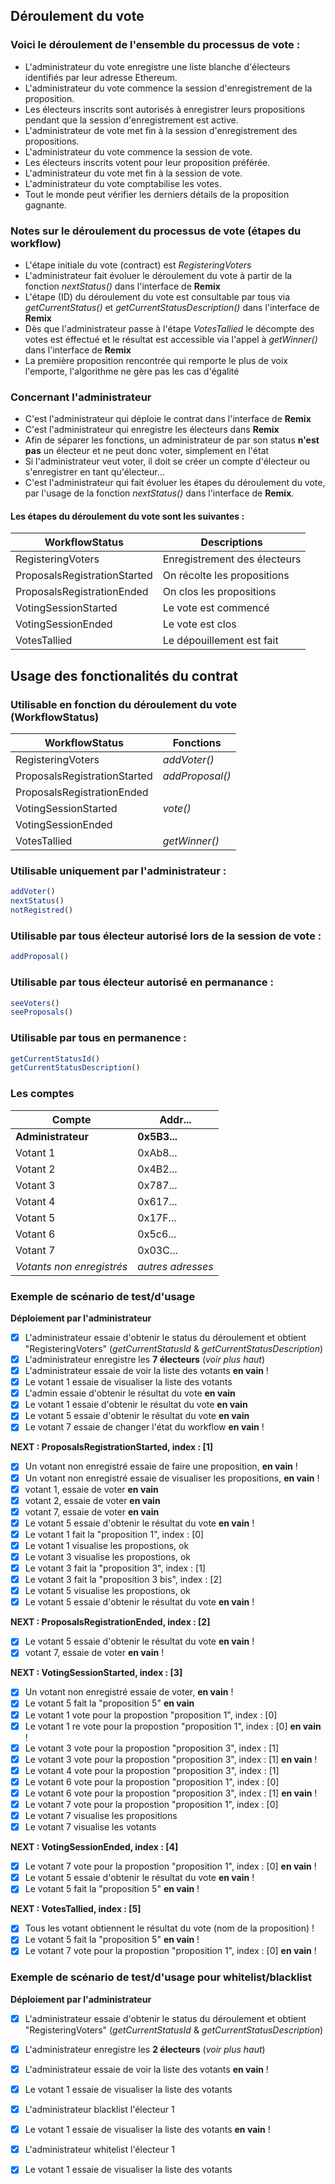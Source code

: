 ## Déroulement du vote

### Voici le déroulement de l'ensemble du processus de vote :

- L'administrateur du vote enregistre une liste blanche d'électeurs identifiés par leur adresse Ethereum.
- L'administrateur du vote commence la session d'enregistrement de la proposition.
- Les électeurs inscrits sont autorisés à enregistrer leurs propositions pendant que la session d'enregistrement est active.
- L'administrateur de vote met fin à la session d'enregistrement des propositions.
- L'administrateur du vote commence la session de vote.
- Les électeurs inscrits votent pour leur proposition préférée.
- L'administrateur du vote met fin à la session de vote.
- L'administrateur du vote comptabilise les votes.
- Tout le monde peut vérifier les derniers détails de la proposition gagnante.

### Notes sur le déroulement du processus de vote (étapes du workflow)
- L'étape initiale du vote (contract) est *RegisteringVoters*
- L'administrateur fait évoluer le déroulement du vote à partir de la fonction *nextStatus()* dans l'interface de **Remix**
- L'étape (ID) du déroulement du vote est consultable par tous via *getCurrentStatus()* et *getCurrentStatusDescription()* dans l'interface de **Remix**
- Dès que l'administrateur passe à l'étape *VotesTallied* le décompte des votes est éffectué et le résultat est accessible via l'appel à *getWinner()* dans l'interface de **Remix**
- La première proposition rencontrée qui remporte le plus de voix l'emporte, l'algorithme ne gère pas les cas d'égalité

### Concernant l'administrateur
- C'est l'administrateur qui déploie le contrat dans l'interface de **Remix**
- C'est l'administrateur qui enregistre les électeurs dans **Remix**
- Afin de séparer les fonctions, un administrateur de par son status **n'est pas** un électeur et ne peut donc voter, simplement en l'état
- Si l'administrateur veut voter, il doit se créer un compte d'électeur ou s'enregistrer en tant qu'électeur...
- C'est l'administrateur qui fait évoluer les étapes du déroulement du vote, par l'usage de la fonction *nextStatus()* dans l'interface de **Remix**.

#### Les étapes du déroulement du vote sont les suivantes :

| WorkflowStatus               | Descriptions                 |
| ---------------------------- | ---------------------------- |
| RegisteringVoters            | Enregistrement des électeurs |
| ProposalsRegistrationStarted | On récolte les propositions  |
| ProposalsRegistrationEnded   | On clos les propositions     |
| VotingSessionStarted         | Le vote est commencé         |
| VotingSessionEnded           | Le vote est clos             |
| VotesTallied                 | Le dépouillement est fait    |

## Usage des fonctionalités du contrat

### Utilisable en fonction du déroulement du vote (WorkflowStatus)

| WorkflowStatus               | Fonctions       |
| ---------------------------- | --------------- |
| RegisteringVoters            | *addVoter()*    |
| ProposalsRegistrationStarted | *addProposal()* |
| ProposalsRegistrationEnded   |                 |
| VotingSessionStarted         | *vote()*        |
| VotingSessionEnded           |                 |
| VotesTallied                 | *getWinner()*   |

### Utilisable uniquement par l'administrateur :

```javascript
addVoter()
nextStatus()
notRegistred()
```

### Utilisable par tous électeur autorisé lors de la session de vote :
```javascript
addProposal()
```

### Utilisable par tous électeur autorisé en permanance :
```javascript
seeVoters()
seeProposals()
```

### Utilisable par tous en permanence :
```javascript
getCurrentStatusId()
getCurrentStatusDescription()
```

### Les comptes

| Compte                    | Addr...           |
| ------------------------- | ----------------- |
| **Administrateur**        | **0x5B3...**      |
| Votant 1                  | 0xAb8...          |
| Votant 2                  | 0x4B2...          |
| Votant 3                  | 0x787...          |
| Votant 4                  | 0x617...          |
| Votant 5                  | 0x17F...          |
| Votant 6                  | 0x5c6...          |
| Votant 7                  | 0x03C...          |
| *Votants non enregistrés* | *autres adresses* |

### Exemple de scénario de test/d'usage

**Déploiement par l'administrateur**
- [X] L'administrateur essaie d'obtenir le status du déroulement et obtient "RegisteringVoters" (*getCurrentStatusId* & *getCurrentStatusDescription*)
- [X] L'administrateur enregistre les **7 électeurs** (*voir plus haut*)
- [X] L'administrateur essaie de voir la liste des votants **en vain** !
- [X] Le votant 1 essaie de visualiser la liste des votants
- [X] L'admin essaie d'obtenir le résultat du vote **en vain**
- [X] Le votant 1 essaie d'obtenir le résultat du vote **en vain**
- [X] Le votant 5 essaie d'obtenir le résultat du vote **en vain**
- [X] Le votant 7 essaie de changer l'état du workflow **en vain** !

**NEXT : ProposalsRegistrationStarted, index : [1]**
- [X] Un votant non enregistré essaie de faire une proposition, **en vain** !
- [X] Un votant non enregistré essaie de visualiser les propositions, **en vain** !
- [X] votant 1, essaie de voter **en vain**
- [X] votant 2, essaie de voter **en vain**
- [X] votant 7, essaie de voter **en vain**
- [X] Le votant 5 essaie d'obtenir le résultat du vote **en vain** !
- [X] Le votant 1 fait la "proposition 1", index : [0]
- [X] Le votant 1 visualise les propostions, ok
- [X] Le votant 3 visualise les propostions, ok
- [X] Le votant 3 fait la "proposition 3", index : [1]
- [X] Le votant 3 fait la "proposition 3 bis", index : [2]
- [X] Le votant 5 visualise les propostions, ok
- [X] Le votant 5 essaie d'obtenir le résultat du vote **en vain** !

**NEXT : ProposalsRegistrationEnded, index : [2]**
- [X] Le votant 5 essaie d'obtenir le résultat du vote **en vain** !
- [X] votant 7, essaie de voter **en vain** !

**NEXT : VotingSessionStarted, index : [3]**
- [X] Un votant non enregistré essaie de voter, **en vain** !
- [X] Le votant 5 fait la "proposition 5" **en vain**
- [X] Le votant 1 vote pour la propostion "proposition 1", index : [0]
- [X] Le votant 1 re vote pour la propostion "proposition 1", index : [0] **en vain** !
- [X] Le votant 3 vote pour la propostion "proposition 3", index : [1]
- [X] Le votant 3 vote pour la propostion "proposition 3", index : [1] **en vain** !
- [X] Le votant 4 vote pour la propostion "proposition 3", index : [1]
- [X] Le votant 6 vote pour la propostion "proposition 1", index : [0]
- [X] Le votant 6 vote pour la propostion "proposition 3", index : [1] **en vain** !
- [X] Le votant 7 vote pour la propostion "proposition 1", index : [0]
- [X] Le votant 7 visualise les propositions
- [X] Le votant 7 visualise les votants

**NEXT : VotingSessionEnded, index : [4]**
- [X] Le votant 7 vote pour la propostion "proposition 1", index : [0] **en vain** !
- [X] Le votant 5 essaie d'obtenir le résultat du vote **en vain** !
- [X] Le votant 5 fait la "proposition 5" **en vain** !

**NEXT : VotesTallied, index : [5]**
- [X] Tous les votant obtiennent le résultat du vote (nom de la proposition) !
- [X] Le votant 5 fait la "proposition 5" **en vain** !
- [X] Le votant 7 vote pour la propostion "proposition 1", index : [0] **en vain** !

### Exemple de scénario de test/d'usage pour whitelist/blacklist

**Déploiement par l'administrateur**
- [X] L'administrateur essaie d'obtenir le status du déroulement et obtient "RegisteringVoters" (*getCurrentStatusId* & *getCurrentStatusDescription*)
- [X] L'administrateur enregistre les **2 électeurs** (*voir plus haut*)
- [X] L'administrateur essaie de voir la liste des votants **en vain** !
- [X] Le votant 1 essaie de visualiser la liste des votants
- [X] L'administrateur blacklist l'électeur 1
- [X] Le votant 1 essaie de visualiser la liste des votants **en vain** !
- [X] L'administrateur whitelist l'électeur 1
- [X] Le votant 1 essaie de visualiser la liste des votants


